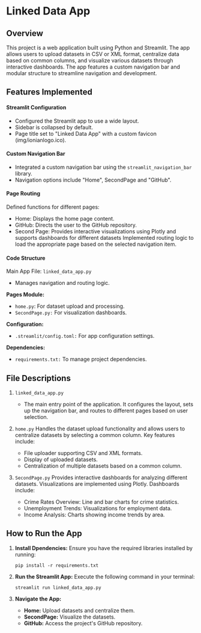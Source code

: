 # Linked Data App
## Overview

This project is a web application built using Python and Streamlit. The app allows users to upload datasets in CSV or XML format, centralize data based on common columns, and visualize various datasets through interactive dashboards. The app features a custom navigation bar and modular structure to streamline navigation and development.
## Features Implemented 

#### Streamlit Configuration

* Configured the Streamlit app to use a wide layout.
* Sidebar is collapsed by default.
* Page title set to "Linked Data App" with a custom favicon (img/ionianlogo.ico).

#### Custom Navigation Bar

* Integrated a custom navigation bar using the ```streamlit_navigation_bar``` library.
* Navigation options include "Home", SecondPage and "GitHub".

#### Page Routing

Defined functions for different pages:
* Home: Displays the home page content.
* GitHub: Directs the user to the GitHub repository.
* Second Page: Provides interactive visualizations using Plotly and supports dashboards for different datasets
Implemented routing logic to load the appropriate page based on the selected navigation item.

#### Code Structure

Main App File: ``` linked_data_app.py ```
* Manages navigation and routing logic.

**Pages Module:**
* ```home.py```: For dataset upload and processing.
* ```SecondPage.py:``` For visualization dashboards.

**Configuration:**
* ```.streamlit/config.toml:``` For app configuration settings.

**Dependencies:**
* ```requirements.txt:``` To manage project dependencies.

## File Descriptions

1. ``` linked_data_app.py ```
   * The main entry point of the application. It configures the layout, sets up the navigation bar, and routes to different pages based on user selection.

2. ```home.py```
Handles the dataset upload functionality and allows users to centralize datasets by selecting a common column. Key features include:

   * File uploader supporting CSV and XML formats.
   * Display of uploaded datasets.
   * Centralization of multiple datasets based on a common column.

3. ```SecondPage.py```
Provides interactive dashboards for analyzing different datasets. Visualizations are implemented using Plotly. Dashboards include:
   * Crime Rates Overview: Line and bar charts for crime statistics.
   * Unemployment Trends: Visualizations for employment data.
   * Income Analysis: Charts showing income trends by area.


## How to Run the App

1. **Install Dpendencies:**
   Ensure you have the required libraries installed by running:
   
   ```pip install -r requirements.txt```

3. **Run the Streamlit App:**
   Execute the following command in your terminal:
   
   ```streamlit run linked_data_app.py```

4. **Navigate the App:**
   * **Home:** Upload datasets and centralize them.
   * **SecondPage:** Visualize the datasets.
   * **GitHub:** Access the project's GitHub repository.

